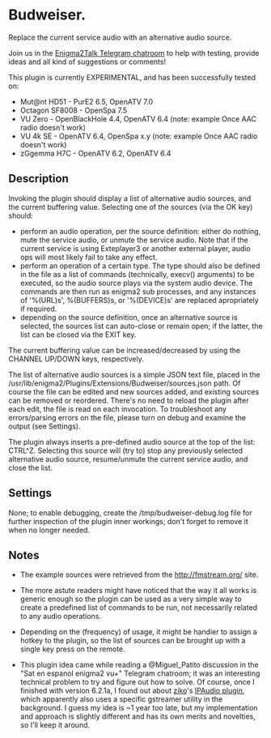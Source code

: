 # Budweiser.

Replace the current service audio with an alternative audio source.

Join us in the [Enigma2Talk Telegram chatroom](https://t.me/talkenigma2)
to help with testing, provide ideas and all kind of suggestions or comments!

This plugin is currently EXPERIMENTAL, and has been successfully tested on:
* Mut@nt HD51 - PurE2 6.5, OpenATV 7.0
* Octagon SF8008 - OpenSpa 7.5
* VU Zero - OpenBlackHole 4.4, OpenATV 6.4 (note: example Once AAC radio doesn't
   work)
* VU 4k SE - OpenATV 6.4, OpenSpa x.y (note: example Once AAC radio doesn't work)
* zGgemma H7C - OpenATV 6.2, OpenATV 6.4

## Description

Invoking the plugin should display a list of alternative audio sources, and the
current buffering value. Selecting one of the sources (via the OK key) should:
* perform an audio operation, per the source definition: either do nothing, mute
  the service audio, or unmute the service audio. Note that if the current
  service is using Exteplayer3 or another external player, audio ops will most
  likely fail to take any effect.
* perform an operation of a certain type. The type should also be defined in the
  file as a list of commands (technically, execv() arguments) to be executed, so
  the audio source plays via the system audio device. The commands are then run
  as enigma2 sub processes, and any instances of '%(URL)s', %(BUFFERS)s, or
  '%(DEVICE)s' are replaced apropriately if required.
* depending on the source definition, once an alternative source is selected,
  the sources list can auto-close or remain open; if the latter, the list can be
  closed via the EXIT key.

The current buffering value can be increased/decreased by using the CHANNEL
UP/DOWN keys, respectively.

The list of alternative audio sources is a simple JSON text file, placed in the
/usr/lib/enigma2/Plugins/Extensions/Budweiser/sources.json path. Of course the
file can be edited and new sources added, and existing sources can be removed or
reordered. There's no need to reload the plugin after each edit, the file is
read on each invocation. To troubleshoot any errors/parsing errors on the file,
please turn on debug and examine the output (see Settings).

The plugin always inserts a pre-defined audio source at the top of the list:
CTRL^Z. Selecting this source will (try to) stop any previously selected
alternative audio source, resume/unmute the current service audio, and close the
list.

## Settings

None; to enable debugging, create the /tmp/budweiser-debug.log file for further
inspection of the plugin inner workings; don't forget to remove it when no
longer needed.

## Notes

* The example sources were retrieved from the http://fmstream.org/ site.

* The more astute readers might have noticed that the way it all works is generic
enough so the plugin can be used as a very simple way to create a predefined
list of commands to be run, not necessarily related to any audio operations.

* Depending on the (frequency) of usage, it might be handier to assign a hotkey to
the plugin, so the list of sources can be brought up with a single key press on
the remote.

* This plugin idea came while reading a @Miguel_Patito discussion in the
"Sat en espanol enigma2 vu+" Telegram chatroom; it was an interesting technical
problem to try and figure out how to solve. Of course, once I finished with
version 6.2.1a, I found out about
[ziko](https://www.linuxsat-support.com/cms/user/344808-ziko/)'s
[IPAudio plugin](https://www.linuxsat-support.com/thread/148485-ipaudio-by-ziko/?postID=618093#post618093),
which apparently also uses a specific gstreamer utility in the background. I
guess my idea is ~1 year too late, but my implementation and approach is
slightly different and has its own merits and novelties, so I'll keep it around.

